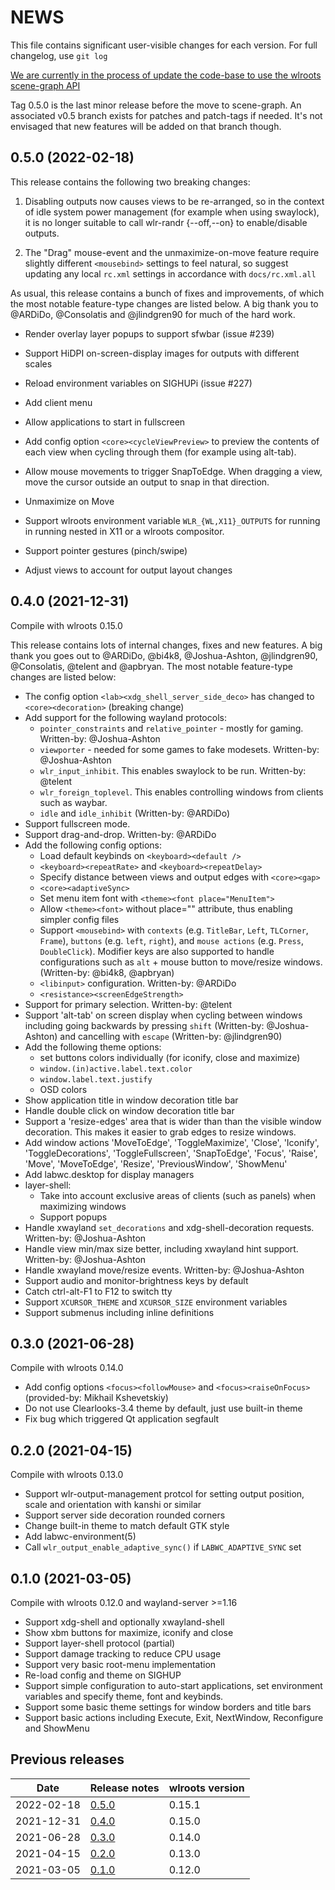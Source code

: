 # NEWS

This file contains significant user-visible changes for each version.
For full changelog, use `git log`

[We are currently in the process of update the code-base to use the wlroots
scene-graph API](https://github.com/johanmalm/labwc/tree/scene)

Tag 0.5.0 is the last minor release before the move to scene-graph. An
associated v0.5 branch exists for patches and patch-tags if needed. It's
not envisaged that new features will be added on that branch though.

## 0.5.0 (2022-02-18)

This release contains the following two breaking changes:

1. Disabling outputs now causes views to be re-arranged, so in the
   context of idle system power management (for example when using
   swaylock), it is no longer suitable to call wlr-randr {--off,--on}
   to enable/disable outputs.

2. The "Drag" mouse-event and the unmaximize-on-move feature require
   slightly different `<mousebind>` settings to feel natural, so suggest
   updating any local `rc.xml` settings in accordance with
   `docs/rc.xml.all`

As usual, this release contains a bunch of fixes and improvements, of
which the most notable feature-type changes are listed below. A big
thank you to @ARDiDo, @Consolatis and @jlindgren90 for much of the hard
work.

- Render overlay layer popups to support sfwbar (issue #239)
    
- Support HiDPI on-screen-display images for outputs with different scales

- Reload environment variables on SIGHUPi (issue #227)

- Add client menu

- Allow applications to start in fullscreen

- Add config option `<core><cycleViewPreview>` to preview the contents
  of each view when cycling through them (for example using alt-tab).

- Allow mouse movements to trigger SnapToEdge. When dragging a view, move
  the cursor outside an output to snap in that direction.

- Unmaximize on Move

- Support wlroots environment variable `WLR_{WL,X11}_OUTPUTS` for running
  in running nested in X11 or a wlroots compositor.

- Support pointer gestures (pinch/swipe)

- Adjust views to account for output layout changes

## 0.4.0 (2021-12-31)

Compile with wlroots 0.15.0

This release contains lots of internal changes, fixes and  new features.
A big thank you goes out to @ARDiDo, @bi4k8, @Joshua-Ashton,
@jlindgren90, @Consolatis, @telent and @apbryan. The most notable
feature-type changes are listed below:

- The config option `<lab><xdg_shell_server_side_deco>` has changed to
  `<core><decoration>` (breaking change)
- Add support for the following wayland protocols:
    - `pointer_constraints` and `relative_pointer` - mostly for gaming.
      Written-by: @Joshua-Ashton
    - `viewporter` - needed for some games to fake modesets.
      Written-by: @Joshua-Ashton
    - `wlr_input_inhibit`. This enables swaylock to be run.
      Written-by: @telent
    - `wlr_foreign_toplevel`. This enables controlling windows from clients
      such as waybar.
    - `idle` and `idle_inhibit` (Written-by: @ARDiDo)
- Support fullscreen mode.
- Support drag-and-drop. Written-by: @ARDiDo
- Add the following config options:
    - Load default keybinds on `<keyboard><default />`
    - `<keyboard><repeatRate>` and `<keyboard><repeatDelay>`
    - Specify distance between views and output edges with `<core><gap>`
    - `<core><adaptiveSync>`
    - Set menu item font with `<theme><font place="MenuItem">`
    - Allow `<theme><font>` without place="" attribute, thus enabling
      simpler config files
    - Support `<mousebind>` with `contexts` (e.g. `TitleBar`, `Left`,
      `TLCorner`, `Frame`), `buttons` (e.g. `left`, `right`), and
      `mouse actions` (e.g. `Press`, `DoubleClick`). Modifier keys are
      also supported to handle configurations such as `alt` + mouse button
      to move/resize windows. (Written-by: @bi4k8, @apbryan)
    - `<libinput>` configuration. Written-by: @ARDiDo
    - `<resistance><screenEdgeStrength>`
- Support for primary selection. Written-by: @telent
- Support 'alt-tab' on screen display when cycling between windows
  including going backwards by pressing `shift` (Written-by: @Joshua-Ashton)
  and cancelling with `escape` (Written-by: @jlindgren90)
- Add the following theme options:
    - set buttons colors individually (for iconify, close and maximize)
    - `window.(in)active.label.text.color`
    - `window.label.text.justify`
    - OSD colors
- Show application title in window decoration title bar
- Handle double click on window decoration title bar
- Support a 'resize-edges' area that is wider than than the visible
  window decoration. This makes it easier to grab edges to resize
  windows.
- Add window actions 'MoveToEdge', 'ToggleMaximize', 'Close', 'Iconify',
  'ToggleDecorations', 'ToggleFullscreen', 'SnapToEdge', 'Focus', 'Raise',
  'Move', 'MoveToEdge', 'Resize', 'PreviousWindow', 'ShowMenu'
- Add labwc.desktop for display managers
- layer-shell:
    - Take into account exclusive areas of clients (such as panels) when
      maximizing windows
    - Support popups
- Handle xwayland `set_decorations` and xdg-shell-decoration requests.
  Written-by: @Joshua-Ashton
- Handle view min/max size better, including xwayland hint support.
  Written-by: @Joshua-Ashton
- Handle xwayland move/resize events. Written-by: @Joshua-Ashton
- Support audio and monitor-brightness keys by default
- Catch ctrl-alt-F1 to F12 to switch tty
- Support `XCURSOR_THEME` and `XCURSOR_SIZE` environment variables
- Support submenus including inline definitions

## 0.3.0 (2021-06-28)

Compile with wlroots 0.14.0

- Add config options `<focus><followMouse>` and `<focus><raiseOnFocus>`
  (provided-by: Mikhail Kshevetskiy)
- Do not use Clearlooks-3.4 theme by default, just use built-in theme
- Fix bug which triggered Qt application segfault

## 0.2.0 (2021-04-15)

Compile with wlroots 0.13.0

- Support wlr-output-management protcol for setting output position, scale
  and orientation with kanshi or similar
- Support server side decoration rounded corners
- Change built-in theme to match default GTK style
- Add labwc-environment(5)
- Call `wlr_output_enable_adaptive_sync()` if `LABWC_ADAPTIVE_SYNC` set

## 0.1.0 (2021-03-05)

Compile with wlroots 0.12.0 and wayland-server >=1.16

- Support xdg-shell and optionally xwayland-shell
- Show xbm buttons for maximize, iconify and close
- Support layer-shell protocol (partial)
- Support damage tracking to reduce CPU usage
- Support very basic root-menu implementation
- Re-load config and theme on SIGHUP
- Support simple configuration to auto-start applications, set
  environment variables and specify theme, font and keybinds.
- Support some basic theme settings for window borders and title bars
- Support basic actions including Execute, Exit, NextWindow, Reconfigure and
  ShowMenu

## Previous releases

| Date       | Release notes | wlroots version |
|------------|---------------|-----------------|
| 2022-02-18 | [0.5.0]       | 0.15.1          |
| 2021-12-31 | [0.4.0]       | 0.15.0          |
| 2021-06-28 | [0.3.0]       | 0.14.0          |
| 2021-04-15 | [0.2.0]       | 0.13.0          |
| 2021-03-05 | [0.1.0]       | 0.12.0          |

[0.5.0]: https://github.com/labwc/labwc/releases/tag/0.5.0
[0.4.0]: https://github.com/labwc/labwc/releases/tag/0.4.0
[0.3.0]: https://github.com/labwc/labwc/releases/tag/0.3.0
[0.2.0]: https://github.com/labwc/labwc/releases/tag/0.2.0
[0.1.0]: https://github.com/labwc/labwc/releases/tag/0.1.0

